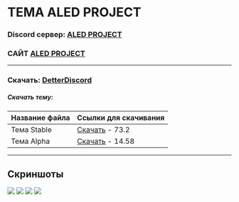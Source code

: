 # ТЕМА ALED PROJECT
### Discord сервер: [ALED PROJECT](https://discord.gg/rQHRex2)
### САЙТ [ALED PROJECT](https://aledproject.github.io)
---

### Скачать: [DetterDiscord](https://BetterDiscord.app)
##### Скачать тему: 
Название файла | Ссылки для скачивания
------------ | -------------
Тема Stable | [Скачать](https://github.com/ALEDPROJECT/ALED-THEME/releases/download/Stable/aledproject.theme.css) - 73.2
Тема Alpha | [Скачать](https://github.com/ALEDPROJECT/ALED-THEME/releases/download/S-14.58/aledproject.theme.css) - 14.58
---
## Скриншоты 
![](https://github.com/ALEDPROJECT/ALED-THEME/blob/main/statusmenu.png) ![](https://github.com/ALEDPROJECT/ALED-THEME/blob/main/profile.png) ![](https://github.com/ALEDPROJECT/ALED-THEME/blob/main/theme.png) ![](https://github.com/ALEDPROJECT/ALED-THEME/blob/main/settings.png)
